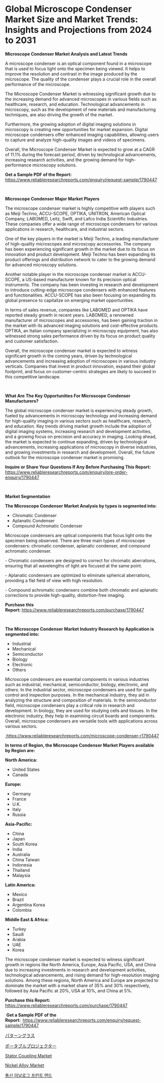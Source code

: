 <p><h1>Global Microscope Condenser Market Size and Market Trends: Insights and Projections from 2024 to 2031</h1></p><p><strong>Microscope Condenser Market Analysis and Latest Trends</strong></p>
<p><p>A microscope condenser is an optical component found in a microscope that is used to focus light onto the specimen being viewed. It helps to improve the resolution and contrast in the image produced by the microscope. The quality of the condenser plays a crucial role in the overall performance of the microscope.</p><p>The Microscope Condenser Market is witnessing significant growth due to the increasing demand for advanced microscopes in various fields such as healthcare, research, and education. Technological advancements in microscopy, such as the development of new materials and manufacturing techniques, are also driving the growth of the market.</p><p>Furthermore, the growing adoption of digital imaging solutions in microscopy is creating new opportunities for market expansion. Digital microscope condensers offer enhanced imaging capabilities, allowing users to capture and analyze high-quality images and videos of specimens.</p><p>Overall, the Microscope Condenser Market is expected to grow at a CAGR of 11.1% during the forecast period, driven by technological advancements, increasing research activities, and the growing demand for high-performance microscopy solutions.</p></p>
<p><strong>Get a Sample PDF of the Report:&nbsp;</strong> <a href="https://www.reliableresearchreports.com/enquiry/request-sample/1790447">https://www.reliableresearchreports.com/enquiry/request-sample/1790447</a></p>
<p>&nbsp;</p>
<p><strong>Microscope Condenser Major Market Players</strong></p>
<p><p>The microscope condenser market is highly competitive with players such as Meiji Techno, ACCU-SCOPE, OPTIKA, UNITRON, American Optical Company, LABOMED, Leitz, Swift, and Lafco India Scientific Industries. These companies offer a wide range of microscope condensers for various applications in research, healthcare, and industrial sectors.</p><p>One of the key players in the market is Meiji Techno, a leading manufacturer of high-quality microscopes and microscopy accessories. The company has been experiencing significant growth in the market due to its focus on innovation and product development. Meiji Techno has been expanding its product offerings and distribution network to cater to the growing demand for advanced microscopy solutions.</p><p>Another notable player in the microscope condenser market is ACCU-SCOPE, a US-based manufacturer known for its precision optical instruments. The company has been investing in research and development to introduce cutting-edge microscope condensers with enhanced features and functionalities. ACCU-SCOPE has also been focusing on expanding its global presence to capitalize on emerging market opportunities.</p><p>In terms of sales revenue, companies like LABOMED and OPTIKA have reported steady growth in recent years. LABOMED, a renowned manufacturer of microscopes and accessories, has been gaining traction in the market with its advanced imaging solutions and cost-effective products. OPTIKA, an Italian company specializing in microscopy equipment, has also witnessed strong sales performance driven by its focus on product quality and customer satisfaction.</p><p>Overall, the microscope condenser market is expected to witness significant growth in the coming years, driven by technological advancements and increasing adoption of microscopes in various industry verticals. Companies that invest in product innovation, expand their global footprint, and focus on customer-centric strategies are likely to succeed in this competitive landscape.</p></p>
<p>&nbsp;</p>
<p><strong>What Are The Key Opportunities For Microscope Condenser Manufacturers?</strong></p>
<p><p>The global microscope condenser market is experiencing steady growth, fueled by advancements in microscopy technology and increasing demand for high-quality imaging in various sectors such as healthcare, research, and education. Key trends driving market growth include the adoption of digital imaging systems, increasing research and development activities, and a growing focus on precision and accuracy in imaging. Looking ahead, the market is expected to continue expanding, driven by technological advancements, increasing applications of microscopy in diverse industries, and growing investments in research and development. Overall, the future outlook for the microscope condenser market is promising.</p></p>
<p><strong>Inquire or Share Your Questions If Any Before Purchasing This Report:</strong> <a href="https://www.reliableresearchreports.com/enquiry/pre-order-enquiry/1790447">https://www.reliableresearchreports.com/enquiry/pre-order-enquiry/1790447</a></p>
<p>&nbsp;</p>
<p><strong>Market Segmentation</strong></p>
<p><strong>The Microscope Condenser Market Analysis by types is segmented into:</strong></p>
<p><ul><li>Chromatic Condenser</li><li>Aplanatic Condenser</li><li>Compound Achromatic Condenser</li></ul></p>
<p><p>Microscope condensers are optical components that focus light onto the specimen being observed. There are three main types of microscope condensers: chromatic condenser, aplanatic condenser, and compound achromatic condenser. </p><p>- Chromatic condensers are designed to correct for chromatic aberrations, ensuring that all wavelengths of light are focused at the same point.</p><p>- Aplanatic condensers are optimized to eliminate spherical aberrations, providing a flat field of view with high resolution.</p><p>- Compound achromatic condensers combine both chromatic and aplanatic corrections to provide high-quality, distortion-free imaging.</p></p>
<p><strong>Purchase this Report:&nbsp;</strong><a href="https://www.reliableresearchreports.com/purchase/1790447">https://www.reliableresearchreports.com/purchase/1790447</a></p>
<p>&nbsp;</p>
<p><strong>The Microscope Condenser Market Industry Research by Application is segmented into:</strong></p>
<p><ul><li>Industrial</li><li>Mechanical</li><li>Semiconductor</li><li>Biology</li><li>Electronic</li><li>Others</li></ul></p>
<p><p>Microscope condensers are essential components in various industries such as industrial, mechanical, semiconductor, biology, electronic, and others. In the industrial sector, microscope condensers are used for quality control and inspection purposes. In the mechanical industry, they aid in analyzing the structure and composition of materials. In the semiconductor field, microscope condensers play a critical role in research and development. In biology, they are used for studying cells and tissues. In the electronic industry, they help in examining circuit boards and components. Overall, microscope condensers are versatile tools with applications across various sectors.</p></p>
<p><a href="https://www.reliableresearchreports.com/microscope-condenser-r1790447">&nbsp;https://www.reliableresearchreports.com/microscope-condenser-r1790447</a></p>
<p><strong>In terms of Region, the Microscope Condenser Market Players available by Region are:</strong></p>
<p>
    <p> <strong> North America: </strong>
        <ul>
            <li>United States</li>
            <li>Canada</li>
        </ul>
        </p> 
    <p> <strong> Europe: </strong>
        <ul>
            <li>Germany</li>
            <li>France</li>
            <li>U.K.</li>
            <li>Italy</li>
            <li>Russia</li>
        </ul>
        </p> 
    <p> <strong> Asia-Pacific: </strong>
        <ul>
            <li>China</li>
            <li>Japan</li>
            <li>South Korea</li>
            <li>India</li>
            <li>Australia</li>
            <li>China Taiwan</li>
            <li>Indonesia</li>
            <li>Thailand</li>
            <li>Malaysia</li>
        </ul>
        </p> 
    <p> <strong> Latin America: </strong>
        <ul>
            <li>Mexico</li>
            <li>Brazil</li>
            <li>Argentina Korea</li>
            <li>Colombia</li>
        </ul>
        </p> 
    <p> <strong> Middle East & Africa: </strong>
        <ul>
            <li>Turkey</li>
            <li>Saudi</li>
            <li>Arabia</li>
            <li>UAE</li>
            <li>Korea</li>
        </ul>
    </p>
    </p>
<p><p>The microscope condenser market is expected to witness significant growth in regions like North America, Europe, Asia Pacific, USA, and China due to increasing investments in research and development activities, technological advancements, and rising demand for high-resolution imaging solutions. Among these regions, North America and Europe are projected to dominate the market with a market share of 35% and 30% respectively, followed by Asia Pacific at 20%, USA at 10%, and China at 5%.</p></p>
<p><strong>Purchase this Report: </strong><a href="https://www.reliableresearchreports.com/purchase/1790447">https://www.reliableresearchreports.com/purchase/1790447</a></p>
<p>&nbsp;<strong>Get a Sample PDF of the Report:&nbsp;&nbsp;</strong><a href="https://www.reliableresearchreports.com/enquiry/request-sample/1790447">https://www.reliableresearchreports.com/enquiry/request-sample/1790447</a></p>
<p><strong></strong></p>
<p><p><a href="https://github.com/jkjreqjscoxx7/Market-Research-Report-List-1/blob/main/304379732056.md">パターングラス</a></p><p><a href="https://github.com/hilmi-2a/Market-Research-Report-List-1/blob/main/893924732057.md">ポータブルプロジェクター</a></p><p><a href="https://github.com/yoshih12/Market-Research-Report-List-3/blob/main/stator-coupling-market.md">Stator Coupling Market</a></p><p><a href="https://issuu.com/reportprime-2/docs/nickel-alloy-market-size-2030.pptx">Nickel Alloy Market</a></p><p><a href="https://medium.com/@brionnaboyle/%ED%86%B5%EC%8B%A0-%EC%95%84%EB%82%A0%EB%A1%9C%EA%B7%B8-%ED%94%84%EB%A1%A0%ED%8A%B8-%EC%97%94%EB%93%9C-%EC%8B%9C%EC%9E%A5%EC%9D%80-%EC%8B%9C%EC%9E%A5-%EC%A0%90%EC%9C%A0%EC%9C%A8-%EC%8B%9C%EC%9E%A5-%EB%8F%99%ED%96%A5-%EB%B0%8F-%EC%8B%9C%EC%9E%A5-%EC%84%B1%EC%9E%A5%EC%97%90-%EB%8C%80%ED%95%9C-%EC%A0%95%EB%B3%B4%EB%A5%BC-%EC%A0%9C%EA%B3%B5%ED%95%A9%EB%8B%88%EB%8B%A4-cd4ac04ee966">통신 아날로그 프런트 엔드</a></p></p>